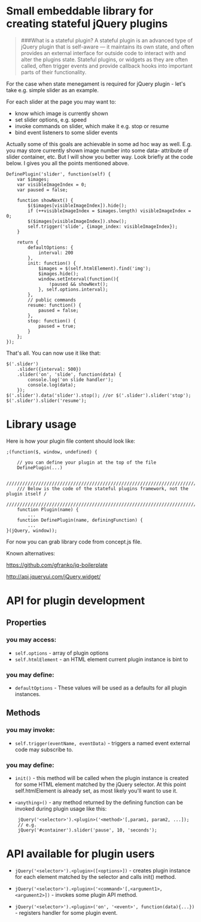Small embeddable library for creating stateful jQuery plugins
====================================================

> ###What is a stateful plugin?
> A stateful plugin is an advanced type of jQuery plugin that is self-aware — it maintains its own state, and often provides an external interface for outside code to interact with and alter the plugins state. Stateful plugins, or widgets as they are often called, often trigger events and provide callback hooks into important parts of their functionality.

For the case when state menegament is required for jQuery plugin - let's take e.g. simple slider as an example.

For each slider at the page you may want to:

 + know which image is currently shown
 + set slider options, e.g. speed
 + invoke commands on slider, which make it e.g. stop or resume
 + bind event listeners to some slider events

Actually some of this goals are achievable in some ad hoc way as well. E.g. you may store currently shown
image number into some data- attribute of slider container, etc. But I will show you better way.
Look briefly at the code below. I gives you all the points mentioned above.

    DefinePlugin('slider', function(self) {
        var $images;
        var visibleImageIndex = 0;
        var paused = false;

        function showNext() {
            $($images[visibleImageIndex]).hide();
            if (++visibleImageIndex = $images.length) visibleImageIndex = 0;
            $($images[visibleImageIndex]).show();
            self.trigger('slide', {image_index: visibleImageIndex});
        }

        return {
            defaultOptions: {
                interval: 200
            },
            init: function() {
                $images = $(self.htmlElement).find('img');
                $images.hide();
                window.setInterval(function(){                    
                    !paused && showNext();
                }, self.options.interval);
            },
            // public commands
            resume: function() {
                paused = false;
            },
            stop: function() {
                paused = true;
            }
        };
    });

That's all. You can now use it like that:

    $('.slider')
        .slider({interval: 500})
        .slider('on', 'slide', function(data) {
            console.log('on slide handler');
            console.log(data);
        });
    $('.slider').data('slider').stop(); //or $('.slider').slider('stop');
    $('.slider').slider('resume');


Library usage
=============

Here is how your plugin file content should look like:

    ;(function($, window, undefined) {

        // you can define your plugin at the top of the file
        DefinePlugin(...)

        ////////////////////////////////////////////////////////////////////////////////
        /// Below is the code of the stateful plugins framework, not the plugin itself /
        ////////////////////////////////////////////////////////////////////////////////
        function Plugin(name) {
            ...
        function DefinePlugin(name, definingFunction) {
            ...
    }(jQuery, window));

For now you can grab library code from concept.js file.

Known alternatives:
    
https://github.com/gfranko/jq-boilerplate

http://api.jqueryui.com/jQuery.widget/


API for plugin development
==========================

## Properties

### you may access:

 + `self.options` - array of plugin options
 + `self.htmlElement` - an HTML element current plugin instance is bint to

### you may define:

 + `defaultOptions` - These values will be used as a defaults for all plugin instances.

## Methods

### you may invoke:

 + `self.trigger(eventName, eventData)` - triggers a named event external code may subscribe to.

### you may define:

 +  `init()` - this method will be called when the plugin instance is created for some HTML element matched by the jQuery selector. At this point self.htmlElement is already set, as most likely you'll want to use it.

 + `<anything>()` - any method returned by the defining function can be invoked during plugin usage like this: 
        
        jQuery('<selector>').<plugin>('<method>'[,param1, param2, ...]);
        // e.g.
        jQuery('#container').slider('pause', 10, 'seconds');



 API available for plugin users
===============================

 + `jQuery('<selector>').<plugin>([<options>])` - creates plugin instance for each element matched by the selector and calls init() method.

 + `jQuery('<selector>').<plugin>('<command>'[,<argument1>, <argument2>])` - invokes some plugin API method.

 + `jQuery('<selector>').<plugin>('on', '<event>', function(data){...})` - registers handler for some plugin event.